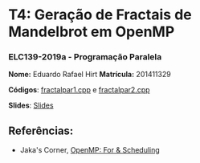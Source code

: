 # T4: Geração de Fractais de Mandelbrot em OpenMP

### ELC139-2019a - Programação Paralela

**Nome:** Eduardo Rafael Hirt
**Matrícula:** 201411329

**Códigos**: [fractalpar1.cpp](/trabalhos/t4/fractalParallel/fractalpar1.cpp) e [fractalpar2.cpp](/trabalhos/t4/fractalParallel/fractalpar2.cpp)

**Slides**: [Slides](/trabalhos/t4/Resultados/t4.pdf)


## Referências:
- Jaka's Corner, [OpenMP: For & Scheduling](http://jakascorner.com/blog/2016/06/omp-for-scheduling.html)